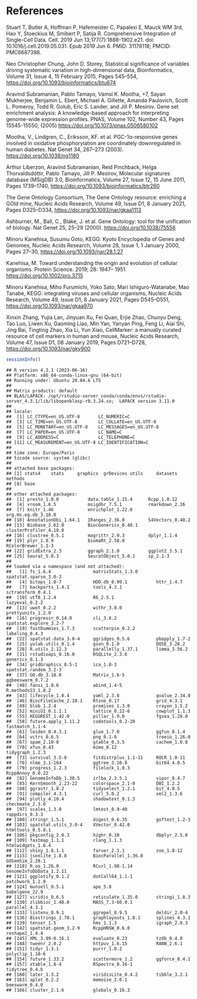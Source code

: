 # References

Stuart T, Butler A, Hoffman P, Hafemeister C, Papalexi E, Mauck WM 3rd,
Hao Y, Stoeckius M, Smibert P, Satija R. Comprehensive Integration of
Single-Cell Data. Cell. 2019 Jun 13;177(7):1888-1902.e21. doi:
10.1016/j.cell.2019.05.031. Epub 2019 Jun 6. PMID: 31178118; PMCID:
PMC6687398.

Neo Christopher Chung, John D. Storey, Statistical significance of
variables driving systematic variation in high-dimensional data,
Bioinformatics, Volume 31, Issue 4, 15 February 2015, Pages 545–554,
<https://doi.org/10.1093/bioinformatics/btu674>

Aravind Subramanian, Pablo Tamayo, Vamsi K. Mootha, +7, Sayan Mukherjee,
Benjamin L. Ebert, Michael A. Gillette, Amanda Paulovich, Scott L.
Pomeroy, Todd R. Golub, Eric S. Lander, and Jill P. Mesirov. Gene set
enrichment analysis: A knowledge-based approach for interpreting
genome-wide expression profiles. PNAS, Volume 102, Number 43, Pages
15545-15550, (2005) <https://doi.org/10.1073/pnas.0506580102>

Mootha, V., Lindgren, C., Eriksson, KF. et al. PGC-1α-responsive genes
involved in oxidative phosphorylation are coordinately downregulated in
human diabetes. Nat Genet 34, 267–273 (2003).
<https://doi.org/10.1038/ng1180>

Arthur Liberzon, Aravind Subramanian, Reid Pinchback, Helga
Thorvaldsdóttir, Pablo Tamayo, Jill P. Mesirov, Molecular signatures
database (MSigDB) 3.0, Bioinformatics, Volume 27, Issue 12, 15 June
2011, Pages 1739–1740, <https://doi.org/10.1093/bioinformatics/btr260>

The Gene Ontology Consortium, The Gene Ontology resource: enriching a
GOld mine, Nucleic Acids Research, Volume 49, Issue D1, 8 January 2021,
Pages D325–D334, <https://doi.org/10.1093/nar/gkaa1113>

Ashburner, M., Ball, C., Blake, J. et al. Gene Ontology: tool for the
unification of biology. Nat Genet 25, 25–29 (2000).
<https://doi.org/10.1038/75556>

Minoru Kanehisa, Susumu Goto, KEGG: Kyoto Encyclopedia of Genes and
Genomes, Nucleic Acids Research, Volume 28, Issue 1, 1 January 2000,
Pages 27–30, <https://doi.org/10.1093/nar/28.1.27>

Kanehisa, M. Toward understanding the origin and evolution of cellular
organisms. Protein Science. 2019; 28: 1947– 1951.
<https://doi.org/10.1002/pro.3715>

Minoru Kanehisa, Miho Furumichi, Yoko Sato, Mari Ishiguro-Watanabe, Mao
Tanabe, KEGG: integrating viruses and cellular organisms, Nucleic Acids
Research, Volume 49, Issue D1, 8 January 2021, Pages D545–D551,
<https://doi.org/10.1093/nar/gkaa970>

Xinxin Zhang, Yujia Lan, Jinyuan Xu, Fei Quan, Erjie Zhao, Chunyu Deng,
Tao Luo, Liwen Xu, Gaoming Liao, Min Yan, Yanyan Ping, Feng Li, Aiai
Shi, Jing Bai, Tingting Zhao, Xia Li, Yun Xiao, CellMarker: a manually
curated resource of cell markers in human and mouse, Nucleic Acids
Research, Volume 47, Issue D1, 08 January 2019, Pages D721–D728,
<https://doi.org/10.1093/nar/gky900>

``` r
sessionInfo()
```

    ## R version 4.3.1 (2023-06-16)
    ## Platform: x86_64-conda-linux-gnu (64-bit)
    ## Running under: Ubuntu 20.04.6 LTS
    ## 
    ## Matrix products: default
    ## BLAS/LAPACK: /opt/rstudio-server_conda/conda/envs/rstudio-server_4.3.1/lib/libopenblasp-r0.3.24.so;  LAPACK version 3.11.0
    ## 
    ## locale:
    ##  [1] LC_CTYPE=en_US.UTF-8       LC_NUMERIC=C              
    ##  [3] LC_TIME=en_US.UTF-8        LC_COLLATE=en_US.UTF-8    
    ##  [5] LC_MONETARY=en_US.UTF-8    LC_MESSAGES=en_US.UTF-8   
    ##  [7] LC_PAPER=en_US.UTF-8       LC_NAME=C                 
    ##  [9] LC_ADDRESS=C               LC_TELEPHONE=C            
    ## [11] LC_MEASUREMENT=en_US.UTF-8 LC_IDENTIFICATION=C       
    ## 
    ## time zone: Europe/Paris
    ## tzcode source: system (glibc)
    ## 
    ## attached base packages:
    ## [1] stats4    stats     graphics  grDevices utils     datasets  methods  
    ## [8] base     
    ## 
    ## other attached packages:
    ##  [1] presto_1.0.0           data.table_1.15.4      Rcpp_1.0.12           
    ##  [4] vroom_1.6.5            msigdbr_7.5.1          rmarkdown_2.26        
    ##  [7] knitr_1.46             enrichplot_1.22.0      org.Hs.eg.db_3.18.0   
    ## [10] AnnotationDbi_1.64.1   IRanges_2.36.0         S4Vectors_0.40.2      
    ## [13] Biobase_2.62.0         BiocGenerics_0.48.1    clusterProfiler_4.10.0
    ## [16] clustree_0.5.1         magrittr_2.0.3         dplyr_1.1.4           
    ## [19] plyr_1.8.9             biomaRt_2.58.0         RColorBrewer_1.1-3    
    ## [22] gridExtra_2.3          ggraph_2.1.0           ggplot2_3.5.1         
    ## [25] Seurat_5.0.3           SeuratObject_5.0.1     sp_2.1-3              
    ## 
    ## loaded via a namespace (and not attached):
    ##   [1] fs_1.6.4                matrixStats_1.3.0       spatstat.sparse_3.0-3  
    ##   [4] bitops_1.0-7            HDO.db_0.99.1           httr_1.4.7             
    ##   [7] backports_1.4.1         tools_4.3.1             sctransform_0.4.1      
    ##  [10] utf8_1.2.4              R6_2.5.1                lazyeval_0.2.2         
    ##  [13] uwot_0.2.2              withr_3.0.0             prettyunits_1.2.0      
    ##  [16] progressr_0.14.0        cli_3.6.2               spatstat.explore_3.2-7 
    ##  [19] fastDummies_1.7.3       scatterpie_0.2.2        labeling_0.4.3         
    ##  [22] spatstat.data_3.0-4     ggridges_0.5.6          pbapply_1.7-2          
    ##  [25] yulab.utils_0.1.4       gson_0.1.0              DOSE_3.28.2            
    ##  [28] R.utils_2.12.3          parallelly_1.37.1       limma_3.56.2           
    ##  [31] rstudioapi_0.16.0       RSQLite_2.3.6           generics_0.1.3         
    ##  [34] gridGraphics_0.5-1      ica_1.0-3               spatstat.random_3.2-3  
    ##  [37] GO.db_3.18.0            Matrix_1.6-5            ggbeeswarm_0.7.2       
    ##  [40] fansi_1.0.6             abind_1.4-5             R.methodsS3_1.8.2      
    ##  [43] lifecycle_1.0.4         yaml_2.3.8              qvalue_2.34.0          
    ##  [46] BiocFileCache_2.10.1    Rtsne_0.17              grid_4.3.1             
    ##  [49] blob_1.2.4              promises_1.3.0          crayon_1.5.2           
    ##  [52] miniUI_0.1.1.1          lattice_0.22-6          cowplot_1.1.3          
    ##  [55] KEGGREST_1.42.0         pillar_1.9.0            fgsea_1.28.0           
    ##  [58] future.apply_1.11.2     codetools_0.2-20        fastmatch_1.1-4        
    ##  [61] leiden_0.4.3.1          glue_1.7.0              ggfun_0.1.4            
    ##  [64] vctrs_0.6.5             png_0.1-8               treeio_1.26.0          
    ##  [67] spam_2.10-0             gtable_0.3.5            cachem_1.0.8           
    ##  [70] xfun_0.43               mime_0.12               tidygraph_1.2.3        
    ##  [73] survival_3.5-8          fitdistrplus_1.1-11     ROCR_1.0-11            
    ##  [76] nlme_3.1-164            ggtree_3.10.0           bit64_4.0.5            
    ##  [79] progress_1.2.3          filelock_1.0.3          RcppAnnoy_0.0.22       
    ##  [82] GenomeInfoDb_1.38.5     irlba_2.3.5.1           vipor_0.4.7            
    ##  [85] KernSmooth_2.23-22      colorspace_2.1-0        DBI_1.2.2              
    ##  [88] ggrastr_1.0.2           tidyselect_1.2.1        bit_4.0.5              
    ##  [91] compiler_4.3.1          curl_5.0.2              xml2_1.3.6             
    ##  [94] plotly_4.10.4           shadowtext_0.1.3        checkmate_2.3.0        
    ##  [97] scales_1.3.0            lmtest_0.9-40           rappdirs_0.3.3         
    ## [100] stringr_1.5.1           digest_0.6.35           goftest_1.2-3          
    ## [103] spatstat.utils_3.0-4    XVector_0.42.0          htmltools_0.5.8.1      
    ## [106] pkgconfig_2.0.3         highr_0.10              dbplyr_2.5.0           
    ## [109] fastmap_1.1.1           rlang_1.1.3             htmlwidgets_1.6.4      
    ## [112] shiny_1.8.1.1           farver_2.1.1            zoo_1.8-12             
    ## [115] jsonlite_1.8.8          BiocParallel_1.36.0     GOSemSim_2.28.1        
    ## [118] R.oo_1.26.0             RCurl_1.98-1.14         GenomeInfoDbData_1.2.11
    ## [121] ggplotify_0.1.2         dotCall64_1.1-1         patchwork_1.2.0        
    ## [124] munsell_0.5.1           ape_5.8                 babelgene_22.9         
    ## [127] viridis_0.6.5           reticulate_1.35.0       stringi_1.8.3          
    ## [130] zlibbioc_1.48.0         MASS_7.3-60.0.1         parallel_4.3.1         
    ## [133] listenv_0.9.1           ggrepel_0.9.5           deldir_2.0-4           
    ## [136] Biostrings_2.70.1       graphlayouts_1.0.1      splines_4.3.1          
    ## [139] tensor_1.5              hms_1.1.3               igraph_2.0.3           
    ## [142] spatstat.geom_3.2-9     RcppHNSW_0.6.0          reshape2_1.4.4         
    ## [145] XML_3.99-0.16.1         evaluate_0.23           tzdb_0.4.0             
    ## [148] tweenr_2.0.2            httpuv_1.6.15           RANN_2.6.1             
    ## [151] tidyr_1.3.1             purrr_1.0.2             polyclip_1.10-6        
    ## [154] future_1.33.2           scattermore_1.2         ggforce_0.4.1          
    ## [157] xtable_1.8-4            RSpectra_0.16-1         tidytree_0.4.6         
    ## [160] later_1.3.2             viridisLite_0.4.2       tibble_3.2.1           
    ## [163] aplot_0.2.2             memoise_2.0.1           beeswarm_0.4.0         
    ## [166] cluster_2.1.6           globals_0.16.3